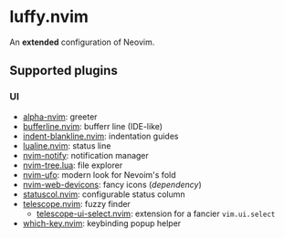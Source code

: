 # luffy.nvim

An **extended** configuration of Neovim.

## Supported plugins

### UI

  * [alpha-nvim](https://github.com/goolord/alpha-nvim): greeter
  * [bufferline.nvim](https://github.com/akinsho/bufferline.nvim): bufferr line (IDE-like)
  * [indent-blankline.nvim](https://github.com/lukas-reineke/indent-blankline.nvim):  indentation guides
  * [lualine.nvim](https://github.com/nvim-lualine/lualine.nvim): status line
  * [nvim-notify](https://github.com/rcarriga/nvim-notify): notification manager
  * [nvim-tree.lua](https://github.com/nvim-tree/nvim-tree.lua): file explorer
  * [nvim-ufo](https://github.com/kevinhwang91/nvim-ufo): modern look for Nevoim's fold
  * [nvim-web-devicons](https://github.com/nvim-tree/nvim-web-devicons): fancy icons (*dependency*)
  * [statuscol.nvim](https://github.com/luukvbaal/statuscol.nvim): configurable status column
  * [telescope.nvim](https://github.com/nvim-telescope/telescope.nvim): fuzzy finder
    - [telescope-ui-select.nvim](https://github.com/nvim-telescope/telescope-ui-select.nvim): extension for a fancier `vim.ui.select`
  * [which-key.nvim](https://github.com/folke/which-key.nvim): keybinding popup helper

